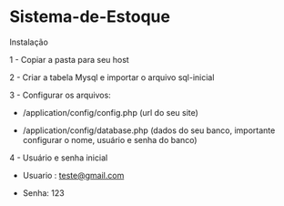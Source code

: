 # Sistema-de-Estoque

Instalação

1 - Copiar a pasta para seu host

2 - Criar a tabela Mysql e importar o arquivo sql-inicial

3 - Configurar os arquivos:

* /application/config/config.php (url do seu site)

* /application/config/database.php (dados do seu banco, importante configurar o nome, usuário e senha do banco)

4 - Usuário e senha inicial

* Usuario : teste@gmail.com

* Senha: 123
